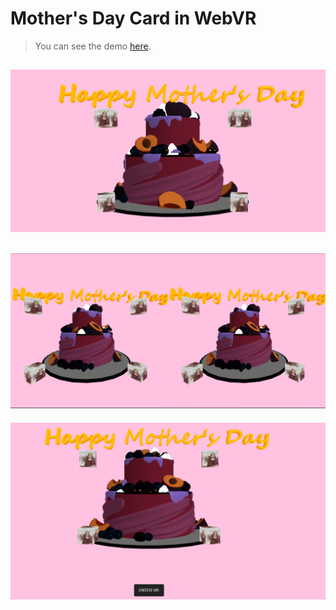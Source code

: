 # Mother's Day Card in WebVR

>You can see the demo [here](https://happy-mothers-day.ishkapoor.repl.co/).

![View in browser](captures/Capture.PNG)
-
![View in VR](captures/Capture2.PNG)
-
![View in VR](captures/Capture1.PNG)
